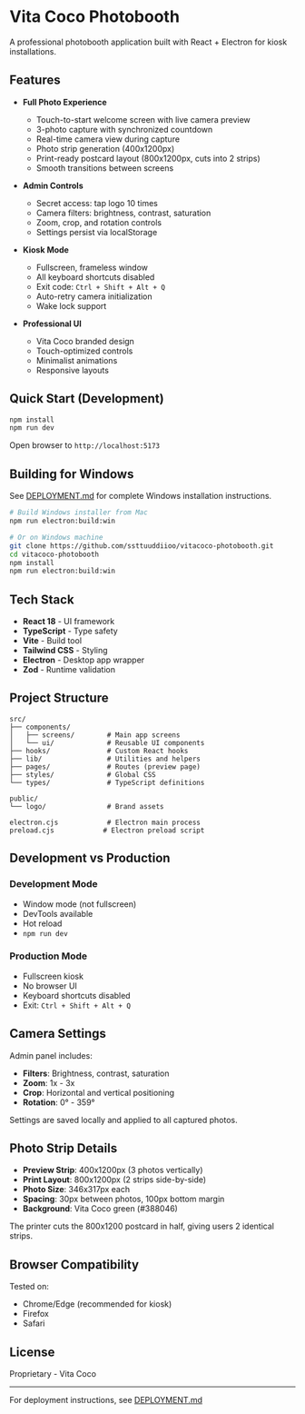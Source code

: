 # Vita Coco Photobooth

A professional photobooth application built with React + Electron for kiosk installations.

## Features

- **Full Photo Experience**
  - Touch-to-start welcome screen with live camera preview
  - 3-photo capture with synchronized countdown
  - Real-time camera view during capture
  - Photo strip generation (400x1200px)
  - Print-ready postcard layout (800x1200px, cuts into 2 strips)
  - Smooth transitions between screens

- **Admin Controls**
  - Secret access: tap logo 10 times
  - Camera filters: brightness, contrast, saturation
  - Zoom, crop, and rotation controls
  - Settings persist via localStorage

- **Kiosk Mode**
  - Fullscreen, frameless window
  - All keyboard shortcuts disabled
  - Exit code: `Ctrl + Shift + Alt + Q`
  - Auto-retry camera initialization
  - Wake lock support

- **Professional UI**
  - Vita Coco branded design
  - Touch-optimized controls
  - Minimalist animations
  - Responsive layouts

## Quick Start (Development)

```bash
npm install
npm run dev
```

Open browser to `http://localhost:5173`

## Building for Windows

See [DEPLOYMENT.md](./DEPLOYMENT.md) for complete Windows installation instructions.

```bash
# Build Windows installer from Mac
npm run electron:build:win

# Or on Windows machine
git clone https://github.com/ssttuuddiioo/vitacoco-photobooth.git
cd vitacoco-photobooth
npm install
npm run electron:build:win
```

## Tech Stack

- **React 18** - UI framework
- **TypeScript** - Type safety
- **Vite** - Build tool
- **Tailwind CSS** - Styling
- **Electron** - Desktop app wrapper
- **Zod** - Runtime validation

## Project Structure

```
src/
├── components/
│   ├── screens/        # Main app screens
│   └── ui/             # Reusable UI components
├── hooks/              # Custom React hooks
├── lib/                # Utilities and helpers
├── pages/              # Routes (preview page)
├── styles/             # Global CSS
└── types/              # TypeScript definitions

public/
└── logo/               # Brand assets

electron.cjs            # Electron main process
preload.cjs            # Electron preload script
```

## Development vs Production

### Development Mode
- Window mode (not fullscreen)
- DevTools available
- Hot reload
- `npm run dev`

### Production Mode
- Fullscreen kiosk
- No browser UI
- Keyboard shortcuts disabled
- Exit: `Ctrl + Shift + Alt + Q`

## Camera Settings

Admin panel includes:
- **Filters**: Brightness, contrast, saturation
- **Zoom**: 1x - 3x
- **Crop**: Horizontal and vertical positioning
- **Rotation**: 0° - 359°

Settings are saved locally and applied to all captured photos.

## Photo Strip Details

- **Preview Strip**: 400x1200px (3 photos vertically)
- **Print Layout**: 800x1200px (2 strips side-by-side)
- **Photo Size**: 346x317px each
- **Spacing**: 30px between photos, 100px bottom margin
- **Background**: Vita Coco green (#388046)

The printer cuts the 800x1200 postcard in half, giving users 2 identical strips.

## Browser Compatibility

Tested on:
- Chrome/Edge (recommended for kiosk)
- Firefox
- Safari

## License

Proprietary - Vita Coco

---

For deployment instructions, see [DEPLOYMENT.md](./DEPLOYMENT.md)
